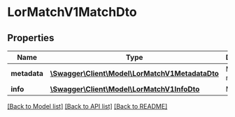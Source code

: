 # LorMatchV1MatchDto

## Properties
Name | Type | Description | Notes
------------ | ------------- | ------------- | -------------
**metadata** | [**\Swagger\Client\Model\LorMatchV1MetadataDto**](LorMatchV1MetadataDto.md) | Match metadata. | 
**info** | [**\Swagger\Client\Model\LorMatchV1InfoDto**](LorMatchV1InfoDto.md) | Match info. | 

[[Back to Model list]](../README.md#documentation-for-models) [[Back to API list]](../README.md#documentation-for-api-endpoints) [[Back to README]](../README.md)


